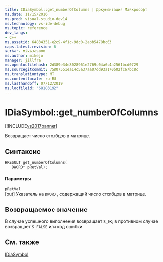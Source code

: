 ```yaml
---
title: IDiaSymbol::get_numberOfColumns | Документация Майкрософт
ms.date: 11/15/2016
ms.prod: visual-studio-dev14
ms.technology: vs-ide-debug
ms.topic: reference
dev_langs:
- C++
ms.assetid: 64834351-e2c9-4f1c-9dc0-2abb5478bc63
caps.latest.revision: 6
author: MikeJo5000
ms.author: mikejo
manager: jillfra
ms.openlocfilehash: 2d389e34e8028961e2769c04a6c4a2561bcd0729
ms.sourcegitcommit: 75807551ea14c5a37aa07dd93a170b02fc67bc8c
ms.translationtype: MT
ms.contentlocale: ru-RU
ms.lasthandoff: 07/12/2019
ms.locfileid: "68183192"
---
```

# <a name="idiasymbolgetnumberofcolumns"></a>IDiaSymbol::get_numberOfColumns
[!INCLUDE[vs2017banner](../../includes/vs2017banner.md)]

Возвращает число столбцов в матрице.  
  
## <a name="syntax"></a>Синтаксис  
  
```cpp  
HRESULT get_numberOfColumns(   
   DWORD* pRetVal);  
```  
  
#### <a name="parameters"></a>Параметры  
 `pRetVal`  
 [out] Указатель на `DWORD` , содержащий число столбцов в матрице.  
  
## <a name="return-value"></a>Возвращаемое значение  
 В случае успешного выполнения возвращает `S_OK`; в противном случае возвращает `S_FALSE` или код ошибки.  
  
## <a name="see-also"></a>См. также  
 [IDiaSymbol](../../debugger/debug-interface-access/idiasymbol.md)
